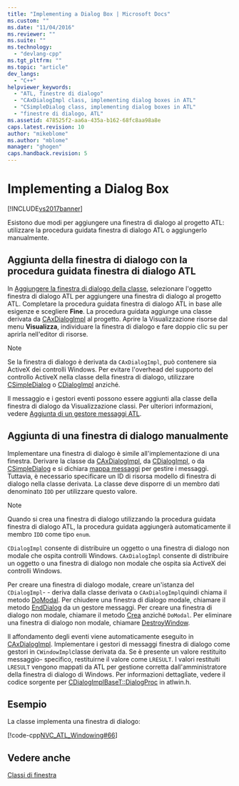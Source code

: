 ```yaml
---
title: "Implementing a Dialog Box | Microsoft Docs"
ms.custom: ""
ms.date: "11/04/2016"
ms.reviewer: ""
ms.suite: ""
ms.technology: 
  - "devlang-cpp"
ms.tgt_pltfrm: ""
ms.topic: "article"
dev_langs: 
  - "C++"
helpviewer_keywords: 
  - "ATL, finestre di dialogo"
  - "CAxDialogImpl class, implementing dialog boxes in ATL"
  - "CSimpleDialog class, implementing dialog boxes in ATL"
  - "finestre di dialogo, ATL"
ms.assetid: 478525f2-aa6a-435a-b162-68fc8aa98a8e
caps.latest.revision: 10
author: "mikeblome"
ms.author: "mblome"
manager: "ghogen"
caps.handback.revision: 5
---
```

# Implementing a Dialog Box
[!INCLUDE[vs2017banner](../assembler/inline/includes/vs2017banner.md)]

Esistono due modi per aggiungere una finestra di dialogo al progetto ATL: utilizzare la procedura guidata finestra di dialogo ATL o aggiungerlo manualmente.  
  
## Aggiunta della finestra di dialogo con la procedura guidata finestra di dialogo ATL  
 In [Aggiungere la finestra di dialogo della classe](../ide/add-class-dialog-box.md), selezionare l'oggetto finestra di dialogo ATL per aggiungere una finestra di dialogo al progetto ATL.  Completare la procedura guidata finestra di dialogo ATL in base alle esigenze e scegliere **Fine**.  La procedura guidata aggiunge una classe derivata da [CAxDialogImpl](../atl/reference/caxdialogimpl-class.md) al progetto.  Aprire la Visualizzazione risorse dal menu **Visualizza**, individuare la finestra di dialogo e fare doppio clic su per aprirla nell'editor di risorse.  
  
> [!NOTE]
>  Se la finestra di dialogo è derivata da `CAxDialogImpl`, può contenere sia ActiveX dei controlli Windows.  Per evitare l'overhead del supporto del controllo ActiveX nella classe della finestra di dialogo, utilizzare [CSimpleDialog](../atl/reference/csimpledialog-class.md) o [CDialogImpl](../atl/reference/cdialogimpl-class.md) anziché.  
  
 Il messaggio e i gestori eventi possono essere aggiunti alla classe della finestra di dialogo da Visualizzazione classi.  Per ulteriori informazioni, vedere [Aggiunta di un gestore messaggi ATL](../atl/adding-an-atl-message-handler.md).  
  
## Aggiunta di una finestra di dialogo manualmente  
 Implementare una finestra di dialogo è simile all'implementazione di una finestra.  Derivare la classe da [CAxDialogImpl](../atl/reference/caxdialogimpl-class.md), da [CDialogImpl](../atl/reference/cdialogimpl-class.md), o da [CSimpleDialog](../atl/reference/csimpledialog-class.md) e si dichiara [mappa messaggi](../atl/message-maps-atl.md) per gestire i messaggi.  Tuttavia, è necessario specificare un ID di risorsa modello di finestra di dialogo nella classe derivata.  La classe deve disporre di un membro dati denominato `IDD` per utilizzare questo valore.  
  
> [!NOTE]
>  Quando si crea una finestra di dialogo utilizzando la procedura guidata finestra di dialogo ATL, la procedura guidata aggiungerà automaticamente il membro `IDD` come tipo `enum`.  
  
 `CDialogImpl` consente di distribuire un oggetto o una finestra di dialogo non modale che ospita controlli Windows.  `CAxDialogImpl` consente di distribuire un oggetto o una finestra di dialogo non modale che ospita sia ActiveX dei controlli Windows.  
  
 Per creare una finestra di dialogo modale, creare un'istanza del `CDialogImpl`\- \- deriva dalla classe derivata o `CAxDialogImpl`quindi chiama il metodo [DoModal](../Topic/CDialogImpl::DoModal.md).  Per chiudere una finestra di dialogo modale, chiamare il metodo [EndDialog](../Topic/CDialogImpl::EndDialog.md) da un gestore messaggi.  Per creare una finestra di dialogo non modale, chiamare il metodo [Crea](../Topic/CDialogImpl::Create.md) anziché `DoModal`.  Per eliminare una finestra di dialogo non modale, chiamare [DestroyWindow](../Topic/CDialogImpl::DestroyWindow.md).  
  
 Il affondamento degli eventi viene automaticamente eseguito in [CAxDialogImpl](../atl/reference/caxdialogimpl-class.md).  Implementare i gestori di messaggi finestra di dialogo come gestori in `CWindowImpl`classe derivata da.  Se è presente un valore restituito messaggio\- specifico, restituirne il valore come `LRESULT`.  I valori restituiti `LRESULT` vengono mappati da ATL per gestione corretta dall'amministratore della finestra di dialogo di Windows.  Per informazioni dettagliate, vedere il codice sorgente per [CDialogImplBaseT::DialogProc](../Topic/CDialogImpl::DialogProc.md) in atlwin.h.  
  
## Esempio  
 La classe implementa una finestra di dialogo:  
  
 [!code-cpp[NVC_ATL_Windowing#66](../atl/codesnippet/CPP/implementing-a-dialog-box_1.h)]  
  
## Vedere anche  
 [Classi di finestra](../atl/atl-window-classes.md)